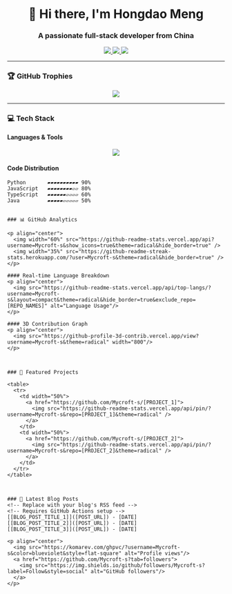 <h1 align="center">👋 Hi there, I'm Hongdao Meng</h1>
<h3 align="center">A passionate full-stack developer from China</h3>

<p align="center">
  <a href="https://linkedin.com/in/hongdao-meng-70222b306">
    <img src="https://img.shields.io/badge/LinkedIn-0077B5?style=for-the-badge&logo=linkedin&logoColor=white"/>
  </a>
  <a href="mailto:mycrofthd@gmail.com">
    <img src="https://img.shields.io/badge/Gmail-D14836?style=for-the-badge&logo=gmail&logoColor=white"/>
  </a>
  <a href="[YOUR_BLOG_URL]">
    <img src="https://img.shields.io/badge/Blog-FF5722?style=for-the-badge&logo=blogger&logoColor=white"/>
  </a>
</p>

---

### 🏆 GitHub Trophies

<p align="center"> 
  <img src="https://github-profile-trophy.vercel.app/?username=Mycroft-s&theme=radical&row=2&column=4&no-frame=true"/>
</p>

---

### 💻 Tech Stack

#### Languages & Tools
<p align="center">
  <img src="https://skillicons.dev/icons?i=js,ts,python,java,react,nodejs,aws,docker,git,github,linux,mysql,redis&perline=7"/>
</p>

#### Code Distribution
```text
Python       ▰▰▰▰▰▰▰▰▰▰ 90% 
JavaScript   ▰▰▰▰▰▰▰▰▱▱ 80%
TypeScript   ▰▰▰▰▰▰▱▱▱▱ 60%
Java         ▰▰▰▰▰▱▱▱▱▱ 50%


### 📊 GitHub Analytics

<p align="center">
  <img width="60%" src="https://github-readme-stats.vercel.app/api?username=Mycroft-s&show_icons=true&theme=radical&hide_border=true" />
  <img width="35%" src="https://github-readme-streak-stats.herokuapp.com/?user=Mycroft-s&theme=radical&hide_border=true" />
</p>

#### Real-time Language Breakdown
<p align="center">
  <img src="https://github-readme-stats.vercel.app/api/top-langs/?username=Mycroft-s&layout=compact&theme=radical&hide_border=true&exclude_repo=[REPO_NAMES]" alt="Language Usage"/>
</p>

#### 3D Contribution Graph
<p align="center">
  <img src="https://github-profile-3d-contrib.vercel.app/view?username=Mycroft-s&theme=radical" width="800"/>
</p>



### 🚀 Featured Projects

<table>
  <tr>
    <td width="50%">
      <a href="https://github.com/Mycroft-s/[PROJECT_1]">
        <img src="https://github-readme-stats.vercel.app/api/pin/?username=Mycroft-s&repo=[PROJECT_1]&theme=radical" />
      </a>
    </td>
    <td width="50%">
      <a href="https://github.com/Mycroft-s/[PROJECT_2]">
        <img src="https://github-readme-stats.vercel.app/api/pin/?username=Mycroft-s&repo=[PROJECT_2]&theme=radical" />
      </a>
    </td>
  </tr>
</table>



### 📝 Latest Blog Posts
<!-- Replace with your blog's RSS feed -->
<!-- Requires GitHub Actions setup -->
[[BLOG_POST_TITLE_1]]([POST_URL]) - [DATE]  
[[BLOG_POST_TITLE_2]]([POST_URL]) - [DATE]  
[[BLOG_POST_TITLE_3]]([POST_URL]) - [DATE]  

<p align="center">
  <img src="https://komarev.com/ghpvc/?username=Mycroft-s&color=blueviolet&style=flat-square" alt="Profile views"/>
  <a href="https://github.com/Mycroft-s?tab=followers">
    <img src="https://img.shields.io/github/followers/Mycroft-s?label=Follow&style=social" alt="GitHub followers"/>
  </a>
</p>
